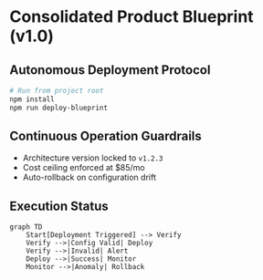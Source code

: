 # Consolidated Product Blueprint (v1.0)

## Autonomous Deployment Protocol
```bash
# Run from project root
npm install
npm run deploy-blueprint
```

## Continuous Operation Guardrails
- Architecture version locked to `v1.2.3`
- Cost ceiling enforced at $85/mo
- Auto-rollback on configuration drift

## Execution Status
```mermaid
graph TD
    Start[Deployment Triggered] --> Verify
    Verify -->|Config Valid| Deploy
    Verify -->|Invalid| Alert
    Deploy -->|Success| Monitor
    Monitor -->|Anomaly| Rollback